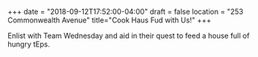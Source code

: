 +++
date = "2018-09-12T17:52:00-04:00"
draft = false
location = "253 Commonwealth Avenue"
title="Cook Haus Fud with Us!"
+++

Enlist with Team Wednesday and aid in their quest to feed a house full of hungry tEps.

